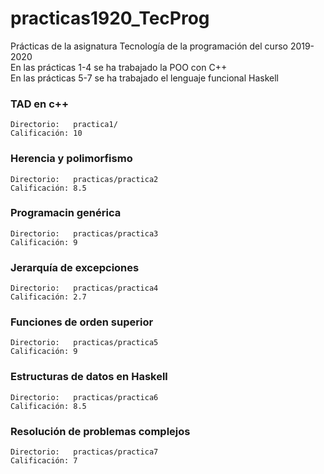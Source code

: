 # practicas1920_TecProg  
Prácticas de la asignatura Tecnología de la programación del curso 2019-2020  
En las prácticas 1-4 se ha trabajado la POO con C++  
En las prácticas 5-7 se ha trabajado el lenguaje funcional Haskell  
###  TAD en c++
    Directorio:   practica1/  
    Calificación: 10
### Herencia y polimorfismo
    Directorio:   practicas/practica2
    Calificación: 8.5
### Programacin genérica
    Directorio:   practicas/practica3
    Calificación: 9
### Jerarquía de excepciones
    Directorio:   practicas/practica4
    Calificación: 2.7
###  Funciones de orden superior
    Directorio:   practicas/practica5 
    Calificación: 9
###  Estructuras de datos en Haskell
    Directorio:   practicas/practica6
    Calificación: 8.5
### Resolución de problemas complejos
    Directorio:   practicas/practica7  
    Calificación: 7
